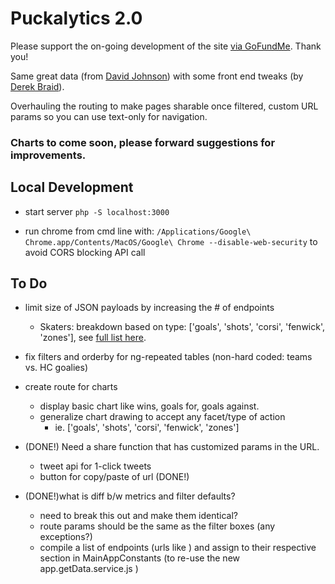 # Puckalytics 2.0

Please support the on-going development of the site [via GoFundMe](https://www.gofundme.com/puckalytics).  Thank you! 

Same great data (from [David Johnson](https://twitter.com/hockeyanalysis)) with some front end tweaks (by [Derek Braid](https://twitter.com/Royal_Arse)). 

Overhauling the routing to make pages sharable once filtered, custom URL params so you can use text-only for navigation. 

### Charts to come soon, please forward suggestions for improvements.


## Local Development 

* start server `php -S localhost:3000`

* run chrome from cmd line with: `/Applications/Google\ Chrome.app/Contents/MacOS/Google\ Chrome --disable-web-security` to avoid CORS blocking API call

## To Do

* limit size of JSON payloads by increasing the # of endpoints
	* Skaters: breakdown based on type: ['goals', 'shots', 'corsi', 'fenwick', 'zones'], see [full list here](https://github.com/DeBraid/puck/blob/skater/app/skaters/skater_sections.txt).

* fix filters and orderby for ng-repeated tables (non-hard coded: teams vs. HC goalies)

* create route for charts
	* display basic chart like wins, goals for, goals against.
	* generalize chart drawing to accept any facet/type of action
		* ie. ['goals', 'shots', 'corsi', 'fenwick', 'zones']


* (DONE!) Need a share function that has customized params in the URL. 
	* tweet api for 1-click tweets
	* button for copy/paste of url (DONE!)

*  (DONE!)what is diff b/w metrics and filter defaults?
	* need to break this out and make them identical? 
	* route params should be the same as the filter boxes (any exceptions?)
	* compile a list of endpoints (urls like ) and assign to their respective section in MainAppConstants (to re-use the new app.getData.service.js )